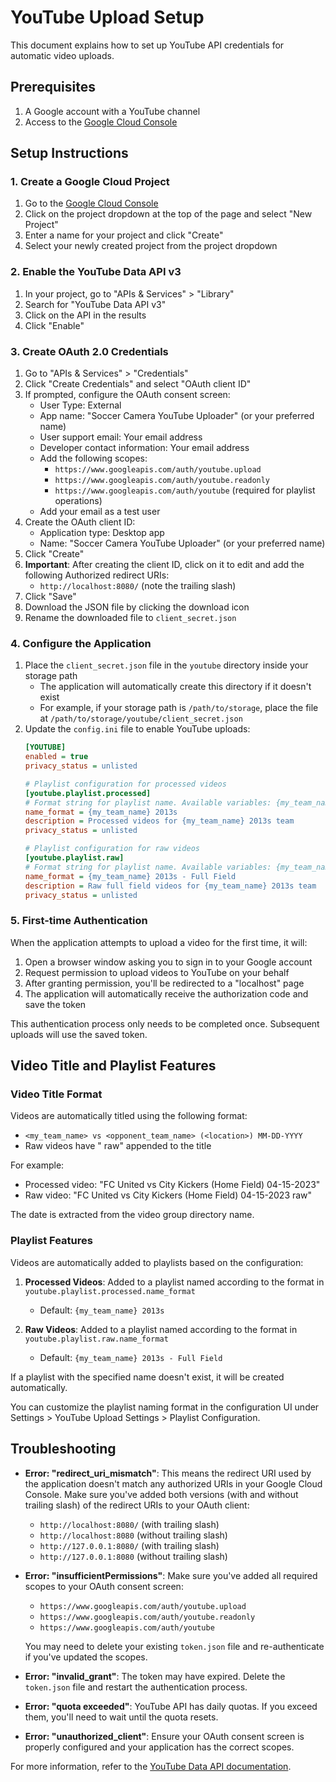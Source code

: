 # YouTube Upload Setup

This document explains how to set up YouTube API credentials for automatic video uploads.

## Prerequisites

1. A Google account with a YouTube channel
2. Access to the [Google Cloud Console](https://console.cloud.google.com/)

## Setup Instructions

### 1. Create a Google Cloud Project

1. Go to the [Google Cloud Console](https://console.cloud.google.com/)
2. Click on the project dropdown at the top of the page and select "New Project"
3. Enter a name for your project and click "Create"
4. Select your newly created project from the project dropdown

### 2. Enable the YouTube Data API v3

1. In your project, go to "APIs & Services" > "Library"
2. Search for "YouTube Data API v3"
3. Click on the API in the results
4. Click "Enable"

### 3. Create OAuth 2.0 Credentials

1. Go to "APIs & Services" > "Credentials"
2. Click "Create Credentials" and select "OAuth client ID"
3. If prompted, configure the OAuth consent screen:
   - User Type: External
   - App name: "Soccer Camera YouTube Uploader" (or your preferred name)
   - User support email: Your email address
   - Developer contact information: Your email address
   - Add the following scopes:
     - `https://www.googleapis.com/auth/youtube.upload`
     - `https://www.googleapis.com/auth/youtube.readonly`
     - `https://www.googleapis.com/auth/youtube` (required for playlist operations)
   - Add your email as a test user
4. Create the OAuth client ID:
   - Application type: Desktop app
   - Name: "Soccer Camera YouTube Uploader" (or your preferred name)
5. Click "Create"
6. **Important**: After creating the client ID, click on it to edit and add the following Authorized redirect URIs:
   - `http://localhost:8080/` (note the trailing slash)
7. Click "Save"
8. Download the JSON file by clicking the download icon
9. Rename the downloaded file to `client_secret.json`

### 4. Configure the Application

1. Place the `client_secret.json` file in the `youtube` directory inside your storage path
   - The application will automatically create this directory if it doesn't exist
   - For example, if your storage path is `/path/to/storage`, place the file at `/path/to/storage/youtube/client_secret.json`
2. Update the `config.ini` file to enable YouTube uploads:
   ```ini
   [YOUTUBE]
   enabled = true
   privacy_status = unlisted
   
   # Playlist configuration for processed videos
   [youtube.playlist.processed]
   # Format string for playlist name. Available variables: {my_team_name}, {opponent_team_name}, {location}
   name_format = {my_team_name} 2013s
   description = Processed videos for {my_team_name} 2013s team
   privacy_status = unlisted
   
   # Playlist configuration for raw videos
   [youtube.playlist.raw]
   # Format string for playlist name. Available variables: {my_team_name}, {opponent_team_name}, {location}
   name_format = {my_team_name} 2013s - Full Field
   description = Raw full field videos for {my_team_name} 2013s team
   privacy_status = unlisted
   ```

### 5. First-time Authentication

When the application attempts to upload a video for the first time, it will:

1. Open a browser window asking you to sign in to your Google account
2. Request permission to upload videos to YouTube on your behalf
3. After granting permission, you'll be redirected to a "localhost" page
4. The application will automatically receive the authorization code and save the token

This authentication process only needs to be completed once. Subsequent uploads will use the saved token.

## Video Title and Playlist Features

### Video Title Format

Videos are automatically titled using the following format:
- `<my_team_name> vs <opponent_team_name> (<location>) MM-DD-YYYY`
- Raw videos have " raw" appended to the title

For example:
- Processed video: "FC United vs City Kickers (Home Field) 04-15-2023"
- Raw video: "FC United vs City Kickers (Home Field) 04-15-2023 raw"

The date is extracted from the video group directory name.

### Playlist Features

Videos are automatically added to playlists based on the configuration:

1. **Processed Videos**: Added to a playlist named according to the format in `youtube.playlist.processed.name_format`
   - Default: `{my_team_name} 2013s`

2. **Raw Videos**: Added to a playlist named according to the format in `youtube.playlist.raw.name_format`
   - Default: `{my_team_name} 2013s - Full Field`

If a playlist with the specified name doesn't exist, it will be created automatically.

You can customize the playlist naming format in the configuration UI under Settings > YouTube Upload Settings > Playlist Configuration.

## Troubleshooting

- **Error: "redirect_uri_mismatch"**: This means the redirect URI used by the application doesn't match any authorized URIs in your Google Cloud Console. Make sure you've added both versions (with and without trailing slash) of the redirect URIs to your OAuth client:
  - `http://localhost:8080/` (with trailing slash)
  - `http://localhost:8080` (without trailing slash)
  - `http://127.0.0.1:8080/` (with trailing slash)
  - `http://127.0.0.1:8080` (without trailing slash)

- **Error: "insufficientPermissions"**: Make sure you've added all required scopes to your OAuth consent screen:
  - `https://www.googleapis.com/auth/youtube.upload`
  - `https://www.googleapis.com/auth/youtube.readonly`
  - `https://www.googleapis.com/auth/youtube`
  
  You may need to delete your existing `token.json` file and re-authenticate if you've updated the scopes.

- **Error: "invalid_grant"**: The token may have expired. Delete the `token.json` file and restart the authentication process.
- **Error: "quota exceeded"**: YouTube API has daily quotas. If you exceed them, you'll need to wait until the quota resets.
- **Error: "unauthorized_client"**: Ensure your OAuth consent screen is properly configured and your application has the correct scopes.

For more information, refer to the [YouTube Data API documentation](https://developers.google.com/youtube/v3/docs). 
